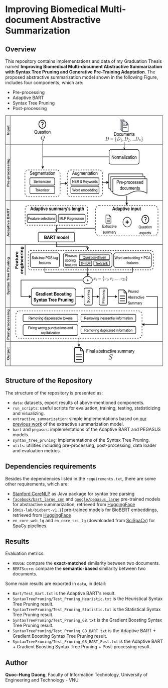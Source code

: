 # Improving Biomedical Multi-document Abstractive Summarization

## Overview
This repository contains implementations and data of my Graduation Thesis named **Improving Biomedical Multi-document Abstractive Summarization with Syntax Tree Pruning and Generative Pre-Training Adaptation**. The proposed abstractive summarization model shown in the following Figure, includes four components, which are:
* Pre-processing
* Adaptive BART
* Syntax Tree Pruning
* Post-processing

<img src="./data/Visualizations/overview_model.png" width="600" height="800">

## Structure of the Repository
The structure of the repository is presented as:
* `data`: datasets, export results of above-mentioned components.
* `run_scripts`: useful scripts for evaluation, training, testing, statisticizing and visualizing.
* `extractive_summarization`: simple implementations based on [our previous work](https://aclanthology.org/2021.bionlp-1.36/) of the extractive summarization model.
* `bart` and `pegasus`: implementations of the Adaptive BART and PEGASUS models.
* `syntax_tree_pruning`: implementations of the Syntax Tree Pruning.
* `utils`: utilities including pre-processing, post-processing, data loader and evaluation metrics.
## Dependencies requirements
Besides the dependencies listed in the `requirements.txt`, there are some other requirements, which are:
* [Stanford CoreNLP](https://stanfordnlp.github.io/CoreNLP) as Java package for syntax tree parsing
* [`facebook/bart_large_cnn`](https://huggingface.co/facebook/bart-large-cnn) and [`google/pegasus_large`](https://huggingface.co/google/pegasus-large) pre-trained models for abstractive summarization, retrieved from [HuggingFace](https://huggingface.co)
* [`dmis-lab/biobert-v1.1`] pre-trained models for BioBERT embeddings, retrieved from [HuggingFace](https://huggingface.co)
* `en_core_web_lg` and `en_core_sci_lg` (downloaded from [SciSpaCy](https://allenai.github.io/scispacy/)) for SpaCy pipelines.

## Results
Evaluation metrics:
* `ROUGE`: compare the **exact-matched** similarity between two documents.
* `BERTScore`: compare the **semantic-based** similarity between two documents.

Some main results are exported in `data`, in detail:
* `Bart/Test_Bart.txt` is the Adaptive BART's result.
* `SyntaxTreePruning/Test_Pruning_Heuristic.txt` is the Heuristical Syntax Tree Pruning result.
* `SyntaxTreePruning/Test_Pruning_Statistic.txt` is the Statistical Syntax Tree Pruning result.
* `SyntaxTreePruning/Test_Pruning_GB.txt` is the Gradient Boosting Syntax Tree Pruning result.
* `SyntaxTreePruning/Test_Pruning_GB_BART.txt` is the Adaptive BART + Gradient Boosting Syntax Tree Pruning result.
* `SyntaxTreePruning/Test_Pruning_GB_BART_Post.txt` is the Adaptive BART + Gradient Boosting Syntax Tree Pruning + Post-processing result.

## Author
**Quoc-Hung Duong**, Faculty of Information Technology, University of Engineering and Technology - VNU
